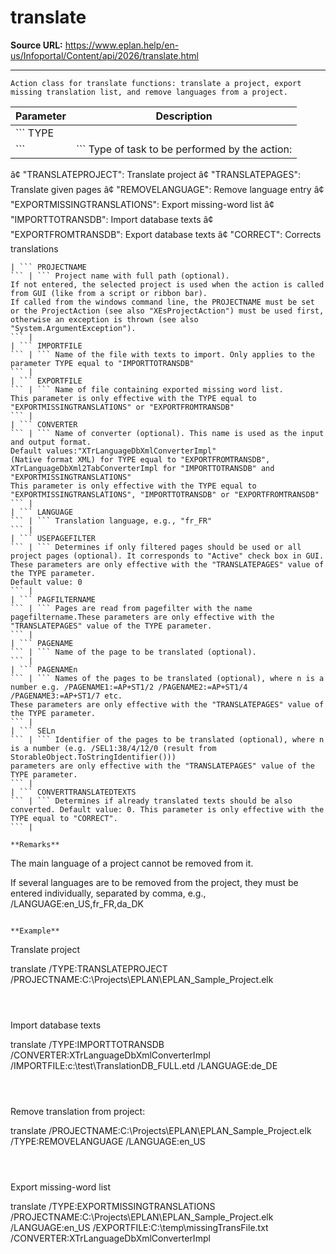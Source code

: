 # translate

**Source URL:** https://www.eplan.help/en-us/Infoportal/Content/api/2026/translate.html

---

```
Action class for translate functions: translate a project, export missing translation list, and remove languages from a project.
```

  

| Parameter | Description |
| --- | --- |
| ``` TYPE ``` | ``` Type of task to be performed by the action: â¢ "TRANSLATEPROJECT": Translate project â¢ "TRANSLATEPAGES": Translate given pages â¢ "REMOVELANGUAGE": Remove language entry â¢ "EXPORTMISSINGTRANSLATIONS": Export missing-word list â¢ "IMPORTTOTRANSDB": Import database texts â¢ "EXPORTFROMTRANSDB": Export database texts â¢ "CORRECT": Corrects translations ``` |
| ``` PROJECTNAME ``` | ``` Project name with full path (optional). If not entered, the selected project is used when the action is called from GUI (like from a script or ribbon bar).  If called from the windows command line, the PROJECTNAME must be set or the ProjectAction (see also "XEsProjectAction") must be used first, otherwise an exception is thrown (see also "System.ArgumentException"). ``` |
| ``` IMPORTFILE ``` | ``` Name of the file with texts to import. Only applies to the parameter TYPE equal to "IMPORTTOTRANSDB" ``` |
| ``` EXPORTFILE ``` | ``` Name of file containing exported missing word list.  This parameter is only effective with the TYPE equal to "EXPORTMISSINGTRANSLATIONS" or "EXPORTFROMTRANSDB" ``` |
| ``` CONVERTER ``` | ``` Name of converter (optional). This name is used as the input and output format. Default values:"XTrLanguageDbXmlConverterImpl"  (Native format XML) for TYPE equal to "EXPORTFROMTRANSDB", XTrLanguageDbXml2TabConverterImpl for "IMPORTTOTRANSDB" and "EXPORTMISSINGTRANSLATIONS" This parameter is only effective with the TYPE equal to "EXPORTMISSINGTRANSLATIONS", "IMPORTTOTRANSDB" or "EXPORTFROMTRANSDB" ``` |
| ``` LANGUAGE ``` | ``` Translation language, e.g., "fr_FR" ``` |
| ``` USEPAGEFILTER ``` | ``` Determines if only filtered pages should be used or all project pages (optional). It corresponds to "Active" check box in GUI.  These parameters are only effective with the "TRANSLATEPAGES" value of the TYPE parameter. Default value: 0  ``` |
| ``` PAGFILTERNAME ``` | ``` Pages are read from pagefilter with the name pagefiltername.These parameters are only effective with the "TRANSLATEPAGES" value of the TYPE parameter. ``` |
| ``` PAGENAME ``` | ``` Name of the page to be translated (optional). ``` |
| ``` PAGENAMEn ``` | ``` Names of the pages to be translated (optional), where n is a number e.g. /PAGENAME1:=AP+ST1/2 /PAGENAME2:=AP+ST1/4 /PAGENAME3:=AP+ST1/7 etc.  These parameters are only effective with the "TRANSLATEPAGES" value of the TYPE parameter. ``` |
| ``` SELn ``` | ``` Identifier of the pages to be translated (optional), where n is a number (e.g. /SEL1:38/4/12/0 (result from StorableObject.ToStringIdentifier()))  parameters are only effective with the "TRANSLATEPAGES" value of the TYPE parameter. ``` |
| ``` CONVERTTRANSLATEDTEXTS ``` | ``` Determines if already translated texts should be also converted. Default value: 0. This parameter is only effective with the TYPE equal to "CORRECT". ``` |

**Remarks**

```
The main language of a project cannot be removed from it. 
If several languages are to be removed from the project, they must be entered individually, separated by comma, e.g., /LANGUAGE:en_US,fr_FR,da_DK
```

**Example**

```
Translate project

translate /TYPE:TRANSLATEPROJECT /PROJECTNAME:C:\Projects\EPLAN\EPLAN_Sample_Project.elk
```

  

```
Import database texts

translate /TYPE:IMPORTTOTRANSDB  /CONVERTER:XTrLanguageDbXmlConverterImpl  /IMPORTFILE:c:\test\TranslationDB_FULL.etd /LANGUAGE:de_DE
```

  

```
Remove translation from project:

translate /PROJECTNAME:C:\Projects\EPLAN\EPLAN_Sample_Project.elk  /TYPE:REMOVELANGUAGE /LANGUAGE:en_US
```

  

```
Export missing-word list

translate /TYPE:EXPORTMISSINGTRANSLATIONS /PROJECTNAME:C:\Projects\EPLAN\EPLAN_Sample_Project.elk /LANGUAGE:en_US /EXPORTFILE:C:\temp\missingTransFile.txt /CONVERTER:XTrLanguageDbXmlConverterImpl
```